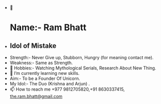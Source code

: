 <!---
Hello Everyone Welcome to the world of Ram Bhatt.
--->
- 👋 <h1>Name:- Ram Bhatt </h1>
- <h2> Idol of Mistake </h2>
- Strength:- Never Give up, Stubborn, Hungry (for meaning contact me).
- Weakness:- Same as Strength.
- 👀 Hobbies:- Watching Mythological Serials, Research About New Thing.
- 🌱 I’m currently learning  new skills.
- Aim:- To be a Founder Of Unicorn.
- My Idol:- The Duo (Krishna and Arjun) .
- 📫 How to reach me +977 9812705820,+91 8630337415, the.ram.bhatt@gmail.com
  
